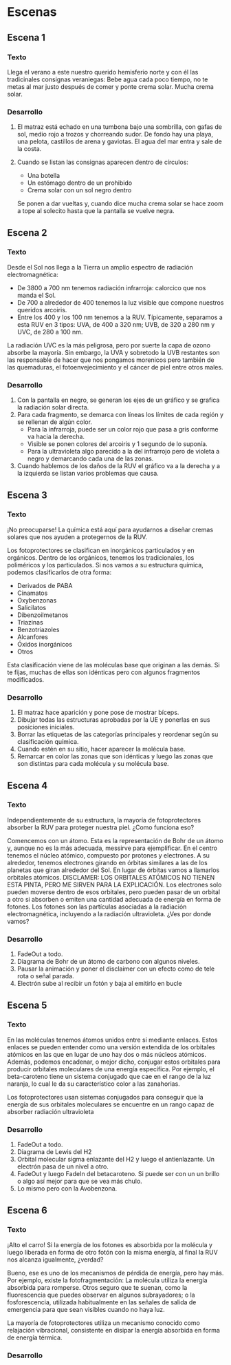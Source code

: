 # Escenas

## Escena 1

### Texto
Llega el verano a este nuestro querido hemisferio norte y con él las tradicinales consignas veraniegas: Bebe agua cada poco tiempo, no te metas al mar justo después de comer y ponte crema solar. Mucha crema solar.

### Desarrollo
1. El matraz está echado en una tumbona bajo una sombrilla, con gafas de sol, medio rojo a trozos y chorreando sudor. De fondo hay una playa, una pelota, castillos de arena y gaviotas. El agua del mar entra y sale de la costa.

2. Cuando se listan las consignas aparecen dentro de círculos:
    * Una botella
    * Un estómago dentro de un prohibido
    * Crema solar con un sol negro dentro

    Se ponen a dar vueltas y, cuando dice mucha crema solar se hace zoom a tope al solecito hasta que la pantalla se vuelve negra.

## Escena 2

### Texto

Desde el Sol nos llega a la Tierra un amplio espectro de radiación electromagnética:

* De 3800 a 700 nm tenemos radiación infrarroja: calorcico que nos manda el Sol.
* De 700 a alrededor de 400 tenemos la luz visible que compone nuestros queridos arcoiris. 
* Entre los 400 y los 100 nm tenemos a la RUV. Típicamente, separamos a esta RUV en 3 tipos: UVA, de 400 a 320 nm; UVB, de 320 a 280 nm y UVC, de 280 a 100 nm. 

La radiación UVC es la más peligrosa, pero por suerte la capa de ozono absorbe la mayoría. Sin embargo, la UVA y sobretodo la UVB restantes son las responsable de hacer que nos pongamos morenicos pero también de las quemaduras, el fotoenvejecimiento y el cáncer de piel entre otros males. 

### Desarrollo

1. Con la pantalla en negro, se generan los ejes de un gráfico y se grafica la radiación solar directa. 
2. Para cada fragmento, se demarca con líneas los límites de cada región y se rellenan de algún color. 
    * Para la infrarroja, puede ser un color rojo que pasa a gris conforme va hacia la derecha.
    * Visible se ponen colores del arcoiris y 1 segundo de lo suponía.
    * Para la ultravioleta algo parecido a la del infrarrojo pero de violeta a negro y demarcando cada una de las zonas. 
3. Cuando hablemos de los daños de la RUV el gráfico va a la derecha y a la izquierda se listan varios problemas que causa.


## Escena 3

### Texto

¡No preocuparse! La química está aquí para ayudarnos a diseñar cremas solares que nos ayuden a protegernos de la RUV.

Los fotoprotectores se clasifican en inorgánicos particulados y en orgánicos. Dentro de los orgánicos, tenemos los tradicionales, los poliméricos y los particulados. Si nos vamos a su estructura química, podemos clasificarlos de otra forma: 

* Derivados de PABA
* Cinamatos
* Oxybenzonas
* Salicilatos
* Dibenzoilmetanos
* Triazinas
* Benzotriazoles
* Alcanfores
* Óxidos inorgánicos
* Otros

Esta clasificación viene de las moléculas base que originan a las demás. Si te fijas, muchas de ellas son idénticas pero con algunos fragmentos modificados.

### Desarrollo

1. El matraz hace aparición y pone pose de mostrar bíceps. 
2. Dibujar todas las estructuras aprobadas por la UE y ponerlas en sus posiciones iniciales.
3. Borrar las etiquetas de las categorías principales y reordenar según su clasificación química.
4. Cuando estén en su sitio, hacer aparecer la molécula base.
5. Remarcar en color las zonas que son idénticas y luego las zonas que son distintas para cada molécula y su molécula base. 


## Escena 4

### Texto
Independientemente de su estructura, la mayoría de fotoprotectores absorber la RUV para proteger nuestra piel. ¿Como funciona eso?

Comencemos con un átomo. Esta es la representación de Bohr de un átomo y, aunque no es la más adecuada, messirve para ejemplificar. En el centro tenemos el núcleo atómico, compuesto por protones y electrones. A su alrededor, tenemos electrones girando en órbitas similares a las de los planetas que giran alrededor del Sol. En lugar de órbitas vamos a llamarlos orbitales atómicos. DISCLAMER: LOS ORBITALES ATÓMICOS NO TIENEN ESTA PINTA, PERO ME SIRVEN PARA LA EXPLICACIÓN. Los electrones solo pueden moverse dentro de esos orbitales, pero pueden pasar de un orbital a otro si absorben o emiten una cantidad adecuada de energía en forma de fotones. Los fotones son las partículas asociadas a la radiación electromagnética, incluyendo a la radiación ultravioleta. ¿Ves por donde vamos?

### Desarrollo 

1. FadeOut a todo.
2. Diagrama de Bohr de un átomo de carbono con algunos niveles.
3. Pausar la animación y poner el disclaimer con un efecto como de tele rota o señal parada. 
4. Electrón sube al recibir un fotón y baja al emitirlo en bucle


## Escena 5

### Texto
En las moléculas tenemos átomos unidos entre sí mediante enlaces. Estos enlaces se pueden entender como una versión extendida de los orbitales atómicos en las que en lugar de uno hay dos o más núcleos atómicos. Además, podemos encadenar, o mejor dicho, conjugar estos orbitales para producir orbitales moleculares de una energía específica. Por ejemplo, el beta-caroteno tiene un sistema conjugado que cae en el rango de la luz naranja, lo cual le da su característico color a las zanahorias.

Los fotoprotectores usan sistemas conjugados para conseguir que la energía de sus orbitales moleculares se encuentre en un rango capaz de absorber radiación ultravioleta

### Desarrollo

1. FadeOut a todo. 
2. Diagrama de Lewis del H2
3. Orbital molecular sigma enlazante del H2 y luego el antienlazante. Un electrón pasa de un nivel a otro.
4. FadeOut y luego FadeIn del betacaroteno. Si puede ser con un un brillo o algo así mejor para que se vea más chulo.
5. Lo mismo pero con la Avobenzona. 


## Escena 6

### Texto

¡Alto el carro! Si la energía de los fotones es absorbida por la molécula y luego liberada en forma de otro fotón con la misma energía, al final la RUV nos alcanza igualmente, ¿verdad?

Bueno, ese es uno de los mecanismos de pérdida de energía, pero hay más. Por ejemplo, existe la fotofragmentación: La molécula utiliza la energía absorbida para romperse. Otros seguro que te suenan, como la fluorescencia que puedes observar en algunos subrayadores; o la fosforescencia, utilizada habitualmente en las señales de salida de emergencia para que sean visibles cuando no haya luz.

La mayoría de fotoprotectores utiliza un mecanismo conocido como relajación vibracional, consistente en disipar la energía absorbida en forma de energía térmica.

### Desarrollo
